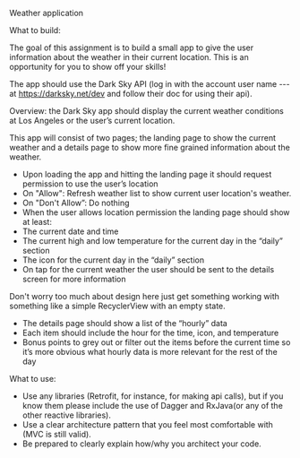 Weather application

What to build:


The goal of this assignment is to build a small app to give the user information about the weather in their current location. This is an opportunity for you to show off your skills!

The app should use the Dark Sky API (log in with the account user name --- at https://darksky.net/dev and follow their doc for using their api).


Overview: the Dark Sky app should display the current weather conditions at Los Angeles or the user’s current location.

This app will consist of two pages; the landing page to show the current weather and a details page to show more fine grained information about the weather.

- Upon loading the app and hitting the landing page it should request permission to use the user’s location
- On "Allow": Refresh weather list to show current user location's weather.
- On "Don't Allow”: Do nothing
- When the user allows location permission the landing page should show at least:
- The current date and time
- The current high and low temperature for the current day in the “daily” section
- The icon for the current day in the “daily” section
- On tap for the current weather the user should be sent to the details screen for more information

Don't worry too much about design here just get something working with something like a simple RecyclerView with an empty state.

- The details page should show a list of the “hourly” data
- Each item should include the hour for the time, icon, and temperature
- Bonus points to grey out or filter out the items before the current time so it’s more obvious what hourly data is more relevant for the rest of the day

What to use:

- Use any libraries (Retrofit, for instance, for making api calls), but if you know them please include the use of Dagger and RxJava(or any of the other reactive libraries).
- Use a clear architecture pattern that you feel most comfortable with (MVC is still valid).
- Be prepared to clearly explain how/why you architect your code.



